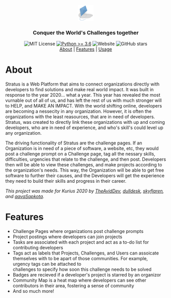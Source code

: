 <p align=center>
    <img alt="Cloak Logo" src="app/static/img/logo.png" width="50px" height="50px">
    <h3 align=center>Conquer the World's Challenges together</h3>
</p>
<p align=center>
    <img alt="MIT License" src="https://img.shields.io/github/license/theaviddev/stratus">
    <a target="_blank" href="https://www.python.org/downloads/" title="Python version"><img alt="Python >= 3.6" src="https://img.shields.io/badge/python-%3E=_3.6-green.svg"></a>
    <img alt="Website" src="https://img.shields.io/website?down_color=red&down_message=offline&up_color=green&up_message=online&url=https%3A%2F%2Fcloak.theavid.dev">
    <img alt="GitHub stars" src="https://img.shields.io/github/stars/theaviddev/cloak">
    <br>
    <a href="#about">About</a> | <a href="#features">Features</a> | <a href="#usage">Usage</a>
</p>

# About
Stratus is a Web Platform that aims to connect organizations directly with developers to find solutions and make real world impact. It was built in response to the year 2020... what a year. This year has revealed the most vurnable out of all of us, and has left the rest of us with much stronger will to HELP, and MAKE AN IMPACT. With the world shifting online, developers are becoming a nessecity in any organization. However, it is often the organizations with the least reasources, that are in need of developers. Stratus, was created to directly link these organizations with up and coming developers, who are in need of experience, and who's skill's could level up any organization.  

The driving functionality of Stratus are the challenge pages. If an Organization is in need of a piece of software, a website, etc, they would post a challenge prompt on a Challenge page, tag all the nessary skills, difficulties, urgencies that relate to the challenge, and then post. Developers then will be able to view these challenges, and make projects according to the organization's needs. This way, the Organization will be able to get free software to further their causes, and the Developers will get the experience they need to build their skills and progress in their career.

*This project was made for Kurius 2020 by [TheAvidDev](https://github.com/TheAvidDev/), [dulldesk](https://github.com/dulldesk/), [skyflaren](https://github.com/skyflaren/), and [aavaSapkota](https://github.com/aavaSapkota).*

# Features
 - Challenge Pages where organizations post challenge prompts
 - Project postings where developers can join projects
 - Tasks are associated with each project and act as a to-do list for contributing developers
 - Tags act as labels that Projects, Challenges, and Users can assoicate themselves with to be apart of those communities. For example, urgency tags can be attached to   
   challenges to specify how soon this challenge needs to be solved 
 - Badges are recieved if a developer's project is starred by an organizor
 - Community Map is a heat map where developers can see other contributors in their area, fostering a sense of community
 - And so much more!
